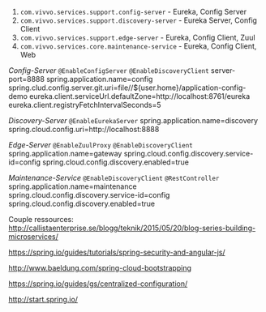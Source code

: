 1. `com.vivvo.services.support.config-server` - Eureka, Config Server
2. `com.vivvo.services.support.discovery-server` - Eureka Server, Config Client
3. `com.vivvo.services.support.edge-server` - Eureka, Config Client, Zuul
4. `com.vivvo.services.core.maintenance-service` - Eureka, Config Client, Web

*Config-Server*
`@EnableConfigServer` `@EnableDiscoveryClient`
server-port=8888
spring.application.name=config
spring.clud.config.server.git.uri=file//${user.home}/application-config-demo
eureka.client.serviceUrl.defaultZone=http://localhost:8761/eureka
eureka.client.registryFetchIntervalSeconds=5

*Discovery-Server*
`@EnableEurekaServer`
spring.application.name=discovery
spring.cloud.config.uri=http://localhost:8888

*Edge-Server*
`@EnableZuulProxy` `@EnableDiscoveryClient`
spring.application.name=gateway
spring.cloud.config.discovery.service-id=config
spring.cloud.config.discovery.enabled=true

*Maintenance-Service*
`@EnableDiscoveryClient` `@RestController`
spring.application.name=maintenance
spring.cloud.config.discovery.service-id=config
spring.cloud.config.discovery.enabled=true

Couple ressources:
http://callistaenterprise.se/blogg/teknik/2015/05/20/blog-series-building-microservices/

https://spring.io/guides/tutorials/spring-security-and-angular-js/

http://www.baeldung.com/spring-cloud-bootstrapping

https://spring.io/guides/gs/centralized-configuration/

http://start.spring.io/